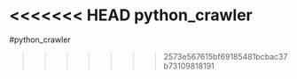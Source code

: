 <<<<<<< HEAD
python_crawler
=======
#python_crawler
>>>>>>> 2573e567615bf69185481bcbac37b73109818191
